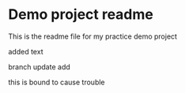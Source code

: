 # Demo project readme

This is the readme file for my practice demo project

added text

branch update add

this is bound to cause trouble
